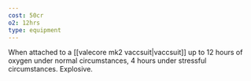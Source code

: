 ```yaml
---
cost: 50cr
o2: 12hrs
type: equipment
---
```


When attached to a [[valecore mk2 vaccsuit|vaccsuit]] up to 12 hours of oxygen under normal
circumstances, 4 hours under stressful circumstances. Explosive.